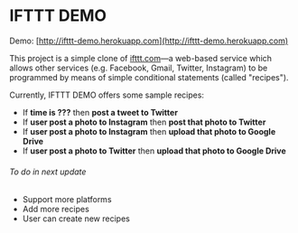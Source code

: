 # IFTTT DEMO
Demo: [http://ifttt-demo.herokuapp.com](http://ifttt-demo.herokuapp.com)

This project is a simple clone of [ifttt.com](ifttt.com)—a web-based service which allows other services (e.g. Facebook, Gmail, Twitter, Instagram) to be programmed by means of simple conditional statements (called "recipes").

Currently, IFTTT DEMO offers some sample recipes:

* If **time is ???** then **post a tweet to Twitter**
* If **user post a photo to Instagram** then **post that photo to Twitter**
* If **user post a photo to Instagram** then **upload that photo to Google Drive**
* If **user post a photo to Twitter** then **upload that photo to Google Drive**

###### To do in next update
* Support more platforms
* Add more recipes
* User can create new recipes